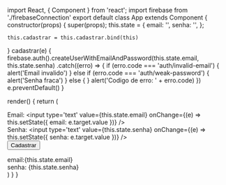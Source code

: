 import React, { Component } from 'react';
import firebase from './firebaseConnection'
export default class App extends Component {
  constructor(props) {
    super(props);
    this.state = {
      email: '',
      senha: '',
    };

    this.cadastrar = this.cadastrar.bind(this)
  }
  cadastrar(e) {
    firebase.auth().createUserWithEmailAndPassword(this.state.email, this.state.senha)
      .catch((erro) => {
        if (erro.code === 'auth/invalid-email') {
          alert('Email invalido')
        } else if (erro.code === 'auth/weak-password') {
          alert('Senha fraca')
        } else {
        }
        alert('Codigo de erro: ' + erro.code)
      })
    e.preventDefault()
  }

  render() {
    return (
      <div>
        <form onSubmit={this.cadastrar}>
          Email: <input type='text' value={this.state.email} onChange={(e) => this.setState({ email: e.target.value })} /><br />
          Senha: <input type='text' value={this.state.senha} onChange={(e) => this.setState({ senha: e.target.value })} /><br />
          <button type='submit'>Cadastrar</button>
        </form>
        email:{this.state.email}<br />
        senha: {this.state.senha}
      </div>
    )
  }
}


